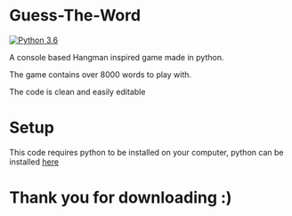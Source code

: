 # Guess-The-Word

[![Python 3.6](https://img.shields.io/badge/python-3.6-blue.svg)](https://www.python.org/downloads/release/python-360/)

A console based Hangman inspired game made in python.

The game contains over 8000 words to play with.

The code is clean and easily editable

# Setup
This code requires python to be installed on your computer, python can be installed [here](https://www.python.org/downloads)

# Thank you for downloading :)
